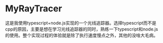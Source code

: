 # MyRayTracer
这是我使用typescript+node.js实现的一个光线追踪器。选择typescript而不是cpp的原因，主要是想在学习光线追踪器的同时，熟练一下typescript和node.js的使用。整个实现过程的体验就是除了执行速度慢点之外，其他的没啥大毛病。
